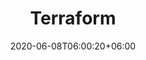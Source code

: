 ---
title: "Terraform"
date: 2020-06-08T06:00:20+06:00
menu:
  sidebar:
    name: Terraform
    identifier: terraform
    parent: cloudi
    weight: 2
---